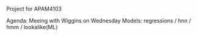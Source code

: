 Project for APAM4103

Agenda:
Meeing with Wiggins on Wednesday
Models: regressions / hnn / hmm / lookalike(ML)
